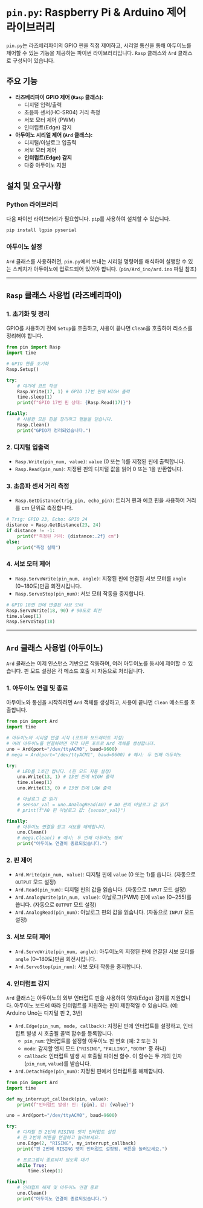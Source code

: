 # `pin.py`: Raspberry Pi & Arduino 제어 라이브러리

`pin.py`는 라즈베리파이의 GPIO 핀을 직접 제어하고, 시리얼 통신을 통해 아두이노를 제어할 수 있는 기능을 제공하는 파이썬 라이브러리입니다. `Rasp` 클래스와 `Ard` 클래스로 구성되어 있습니다.

## 주요 기능

- **라즈베리파이 GPIO 제어 (`Rasp` 클래스):**
  - 디지털 입력/출력
  - 초음파 센서(HC-SR04) 거리 측정
  - 서보 모터 제어 (PWM)
  - 인터럽트(Edge) 감지
- **아두이노 시리얼 제어 (`Ard` 클래스):**
  - 디지털/아날로그 입출력
  - 서보 모터 제어
  - **인터럽트(Edge) 감지**
  - 다중 아두이노 지원

## 설치 및 요구사항

### Python 라이브러리
다음 파이썬 라이브러리가 필요합니다. `pip`를 사용하여 설치할 수 있습니다.

```bash
pip install lgpio pyserial
```

### 아두이노 설정
`Ard` 클래스를 사용하려면, `pin.py`에서 보내는 시리얼 명령어를 해석하여 실행할 수 있는 스케치가 아두이노에 업로드되어 있어야 합니다. (`pin/Ard_ino/ard.ino` 파일 참조)

---

## `Rasp` 클래스 사용법 (라즈베리파이)

### 1. 초기화 및 정리
GPIO를 사용하기 전에 `Setup`을 호출하고, 사용이 끝나면 `Clean`을 호출하여 리소스를 정리해야 합니다.

```python
from pin import Rasp
import time

# GPIO 핸들 초기화
Rasp.Setup()

try:
    # 여기에 코드 작성
    Rasp.Write(17, 1) # GPIO 17번 핀에 HIGH 출력
    time.sleep(1)
    print(f"GPIO 17번 핀 상태: {Rasp.Read(17)}")

finally:
    # 사용한 모든 핀을 정리하고 핸들을 닫습니다.
    Rasp.Clean()
    print("GPIO가 정리되었습니다.")
```

### 2. 디지털 입출력

- `Rasp.Write(pin_num, value)`: `value` (0 또는 1)를 지정된 핀에 출력합니다.
- `Rasp.Read(pin_num)`: 지정된 핀의 디지털 값을 읽어 0 또는 1을 반환합니다.

### 3. 초음파 센서 거리 측정

- `Rasp.GetDistance(trig_pin, echo_pin)`: 트리거 핀과 에코 핀을 사용하여 거리를 cm 단위로 측정합니다.

```python
# Trig: GPIO 23, Echo: GPIO 24
distance = Rasp.GetDistance(23, 24)
if distance != -1:
    print(f"측정된 거리: {distance:.2f} cm")
else:
    print("측정 실패")
```

### 4. 서보 모터 제어

- `Rasp.ServoWrite(pin_num, angle)`: 지정된 핀에 연결된 서보 모터를 `angle` (0~180도)만큼 회전시킵니다.
- `Rasp.ServoStop(pin_num)`: 서보 모터 작동을 중지합니다.

```python
# GPIO 18번 핀에 연결된 서보 모터
Rasp.ServoWrite(18, 90) # 90도로 회전
time.sleep(1)
Rasp.ServoStop(18)
```

---

## `Ard` 클래스 사용법 (아두이노)

`Ard` 클래스는 이제 인스턴스 기반으로 작동하며, 여러 아두이노를 동시에 제어할 수 있습니다. 핀 모드 설정은 각 메소드 호출 시 자동으로 처리됩니다.

### 1. 아두이노 연결 및 종료
아두이노와 통신을 시작하려면 `Ard` 객체를 생성하고, 사용이 끝나면 `Clean` 메소드를 호출합니다.

```python
from pin import Ard
import time

# 아두이노와 시리얼 연결 시작 (포트와 보드레이트 지정)
# 여러 아두이노를 연결하려면 각각 다른 포트로 Ard 객체를 생성합니다.
uno = Ard(port="/dev/ttyACM0", baud=9600)
# mega = Ard(port="/dev/ttyACM1", baud=9600) # 예시: 두 번째 아두이노

try:
    # LED를 1초간 켭니다. (핀 모드 자동 설정)
    uno.Write(13, 1) # 13번 핀에 HIGH 출력
    time.sleep(1)
    uno.Write(13, 0) # 13번 핀에 LOW 출력

    # 아날로그 값 읽기
    # sensor_val = uno.AnalogRead(A0) # A0 핀의 아날로그 값 읽기
    # print(f"A0 핀 아날로그 값: {sensor_val}")

finally:
    # 아두이노 연결을 닫고 서보를 해제합니다.
    uno.Clean()
    # mega.Clean() # 예시: 두 번째 아두이노 정리
    print("아두이노 연결이 종료되었습니다.")
```

### 2. 핀 제어

- `Ard.Write(pin_num, value)`: 디지털 핀에 `value` (0 또는 1)를 씁니다. (자동으로 `OUTPUT` 모드 설정)
- `Ard.Read(pin_num)`: 디지털 핀의 값을 읽습니다. (자동으로 `INPUT` 모드 설정)
- `Ard.AnalogWrite(pin_num, value)`: 아날로그(PWM) 핀에 `value` (0~255)를 씁니다. (자동으로 `OUTPUT` 모드 설정)
- `Ard.AnalogRead(pin_num)`: 아날로그 핀의 값을 읽습니다. (자동으로 `INPUT` 모드 설정)

### 3. 서보 모터 제어

- `Ard.ServoWrite(pin_num, angle)`: 아두이노의 지정된 핀에 연결된 서보 모터를 `angle` (0~180도)만큼 회전시킵니다.
- `Ard.ServoStop(pin_num)`: 서보 모터 작동을 중지합니다.

### 4. 인터럽트 감지

`Ard` 클래스는 아두이노의 외부 인터럽트 핀을 사용하여 엣지(Edge) 감지를 지원합니다. 아두이노 보드에 따라 인터럽트를 지원하는 핀이 제한적일 수 있습니다. (예: Arduino Uno는 디지털 핀 2, 3번)

- `Ard.Edge(pin_num, mode, callback)`: 지정된 핀에 인터럽트를 설정하고, 인터럽트 발생 시 호출될 콜백 함수를 등록합니다.
  - `pin_num`: 인터럽트를 설정할 아두이노 핀 번호 (예: 2 또는 3)
  - `mode`: 감지할 엣지 모드 (`"RISING"`, `"FALLING"`, `"BOTH"` 중 하나)
  - `callback`: 인터럽트 발생 시 호출될 파이썬 함수. 이 함수는 두 개의 인자(`pin_num`, `value`)를 받습니다.
- `Ard.DetachEdge(pin_num)`: 지정된 핀에서 인터럽트를 해제합니다.

```python
from pin import Ard
import time

def my_interrupt_callback(pin, value):
    print(f"인터럽트 발생! 핀: {pin}, 값: {value}")

uno = Ard(port="/dev/ttyACM0", baud=9600)

try:
    # 디지털 핀 2번에 RISING 엣지 인터럽트 설정
    # 핀 2번에 버튼을 연결하고 눌러보세요.
    uno.Edge(2, "RISING", my_interrupt_callback)
    print("핀 2번에 RISING 엣지 인터럽트 설정됨. 버튼을 눌러보세요.")

    # 프로그램이 종료되지 않도록 대기
    while True:
        time.sleep(1)

finally:
    # 인터럽트 해제 및 아두이노 연결 종료
    uno.Clean()
    print("아두이노 연결이 종료되었습니다.")
```
